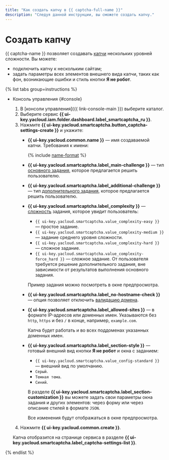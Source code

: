 ```yaml
---
title: "Как создать капчу в {{ captcha-full-name }}"
description: "Следуя данной инструкции, вы сможете создать капчу."
---
```


# Создать капчу

{{ captcha-name }} позволяет создавать [капчи](../concepts/validation.md) нескольких уровней сложности. Вы можете:

* подключить капчу к нескольким сайтам;
* задать параметры всех элементов внешнего вида капчи, таких как фон, возникающие ошибки и стиль кнопки **Я не робот**.

{% list tabs group=instructions %}

- Консоль управления {#console}

  1. В [консоли управления]({{ link-console-main }}) выберите каталог.
  1. Выберите сервис **{{ ui-key.yacloud.iam.folder.dashboard.label_smartcaptcha_ru }}**.
  1. Нажмите **{{ ui-key.yacloud.smartcaptcha.button_captcha-settings-create }}** и укажите:
      * **{{ ui-key.yacloud.common.name }}** — имя создаваемой капчи. Требования к имени:

        {% include [name-format](../../_includes/smartcaptcha/name-format.md) %}

      * **{{ ui-key.yacloud.smartcaptcha.label_main-challenge }}** — тип [основного задания](../concepts/tasks.md#main-task), которое предлагается решить пользователю.
      * **{{ ui-key.yacloud.smartcaptcha.label_additional-challenge }}** — тип [дополнительного задания](../concepts/tasks.md#additional-task), которое предлагается решить пользователю.
      * **{{ ui-key.yacloud.smartcaptcha.label_complexity }}** — [сложность](../concepts/tasks.md#task-difficulty) задания, которое увидит пользователь:
          * `{{ ui-key.yacloud.smartcaptcha.value_complexity-easy }}` — простое задание.
          * `{{ ui-key.yacloud.smartcaptcha.value_complexity-medium }}` — задание среднего уровня сложности.
          * `{{ ui-key.yacloud.smartcaptcha.value_complexity-hard }}` — сложное задание.
          * `{{ ui-key.yacloud.smartcaptcha.value_complexity-force_hard }}` — сложное задание. От пользователя требуется решение дополнительного задания, вне зависимости от результатов выполнения основного задания.

          Пример задания можно посмотреть в окне предпросмотра.
      * **{{ ui-key.yacloud.smartcaptcha.label_no-hostname-check }}** — опция позволяет отключить [валидацию домена](../concepts/domain-validation.md).
      * **{{ ui-key.yacloud.smartcaptcha.label_allowed-sites }}** — в формате IP-адресов или доменных имен. Указываются без `http`, `https` и без `/` в конце, например, `example.com`.

          Капча будет работать и во всех поддоменах указанных доменных имен.

      * **{{ ui-key.yacloud.smartcaptcha.label_section-style }}** — готовый внешний вид кнопки **Я не робот** и окна с заданием:
          * `{{ ui-key.yacloud.smartcaptcha.value_config-standard }}` — внешний вид по умолчанию.
          * `Серый`.
          * `Темная тема`.
          * `Синий`.

          В разделе **{{ ui-key.yacloud.smartcaptcha.label_section-customization }}** вы можете задать свои параметры окна задания и других элементов: через форму или через описание стилей в формате `JSON`.

          Все изменения будут отображаться в окне предпросмотра.
  1. Нажмите **{{ ui-key.yacloud.common.create }}**.

  Капча отобразится на странице сервиса в разделе **{{ ui-key.yacloud.smartcaptcha.label_captcha-settings-list }}**.

{% endlist %}
